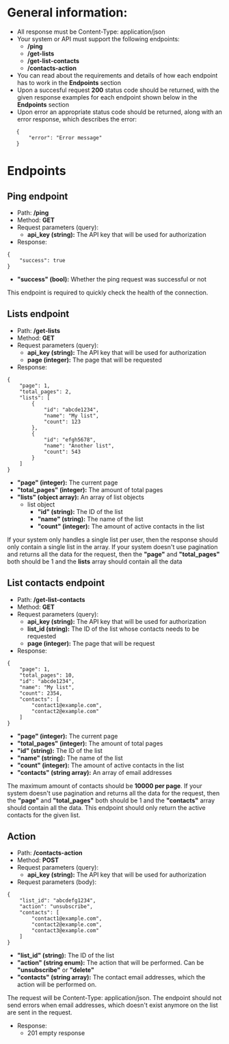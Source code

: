 # General information:

- All response must be Content-Type: application/json
- Your system or API must support the following endpoints:
    - **/ping**
    - **/get-lists**
    - **/get-list-contacts**
    - **/contacts-action**
- You can read about the requirements and details of how each endpoint has to work in the **Endpoints** section
- Upon a succesful request **200** status code should be returned, with the given response examples for each endpoint shown below in the **Endpoints** section
- Upon error an appropriate status code should be returned, along with an error response, which describes the error:
 ```
    {
        "error": "Error message"
    }
```

# Endpoints

## Ping endpoint
- Path: **/ping**
- Method: **GET**
- Request parameters (query):
    - **api_key (string):** The API key that will be used for authorization
- Response:
```
{
    "success": true
}
```
- **"success" (bool):** Whether the ping request was successful or not

This endpoint is required to quickly check the health of the connection.

## Lists endpoint
- Path: **/get-lists**
- Method: **GET**
- Request parameters (query):
    - **api_key (string):** The API key that will be used for authorization
    - **page (integer):** The page that will be requested
- Response:
```
{   
    "page": 1,
    "total_pages": 2,
    "lists": [
        {
            "id": "abcde1234",
            "name": "My list",
            "count": 123
        },
        {
            "id": "efgh5678",
            "name": "Another list",
            "count": 543
        }
    ]
}
```
- **"page" (integer):** The current page
- **"total_pages" (integer):** The amount of total pages
- **"lists" (object array):** An array of list objects
    - list object
        - **"id" (string):** The ID of the list
        - **"name" (string):** The name of the list
        - **"count" (integer):** The amount of active contacts in the list


If your system only handles a single list per user, then the response should only contain a single list in the array. If your system doesn't use pagination and returns all the data for the request, then the **"page"** and **"total_pages"** both should be 1 and the **lists** array should contain all the data

## List contacts endpoint
- Path: **/get-list-contacts**
- Method: **GET**
- Request parameters (query):
    - **api_key (string):** The API key that will be used for authorization
    - **list_id (string):** The ID of the list whose contacts needs to be requested
    - **page (integer):** The page that will be request
- Response:
```
{
    "page": 1,
    "total_pages": 10,
    "id": "abcde1234",
    "name": "My list",
    "count": 2354,
    "contacts": [
        "contact1@example.com",
        "contact2@example.com"
    ]
}
```
- **"page" (integer):** The current page
- **"total_pages" (integer):** The amount of total pages
- **"id" (string):** The ID of the list
- **"name" (string):** The name of the list
- **"count" (integer):** The amount of active contacts in the list
- **"contacts" (string array):** An array of email addresses

The maximum amount of contacts should be **10000 per page**. If your system doesn't use pagination and returns all the data for the request, then the **"page"** and **"total_pages"** both should be 1 and the **"contacts"** array should contain all the data. This endpoint should only return the active contacts for the given list.

## Action
- Path: **/contacts-action**
- Method: **POST**
- Request parameters (query):
    - **api_key (string):** The API key that will be used for authorization
- Request parameters (body):
```
{
    "list_id": "abcdefg1234",
    "action": "unsubscribe",
    "contacts": [
        "contact1@example.com",
        "contact2@example.com",
        "contact3@example.com"
    ]
}
```
- **"list_id" (string):** The ID of the list
- **"action" (string enum):** The action that will be performed. Can be **"unsubscribe"** or **"delete"**
- **"contacts" (string array):** The contact email addresses, which the action will be performed on.

The request will be Content-Type: application/json. The endpoint should not send errors when email addresses, which doesn't exist anymore on the list are sent in the request.

- Response:
    - 201 empty response

